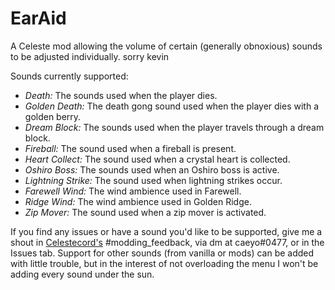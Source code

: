 # EarAid
A Celeste mod allowing the volume of certain (generally obnoxious) sounds to be adjusted individually. sorry kevin

Sounds currently supported:
- *Death:* The sounds used when the player dies.
- *Golden Death:* The death gong sound used when the player dies with a golden berry.
- *Dream Block:* The sounds used when the player travels through a dream block.
- *Fireball:* The sound used when a fireball is present.
- *Heart Collect:* The sound used when a crystal heart is collected.
- *Oshiro Boss:* The sounds used when an Oshiro boss is active.
- *Lightning Strike:* The sound used when lightning strikes occur.
- *Farewell Wind:* The wind ambience used in Farewell.
- *Ridge Wind:* The wind ambience used in Golden Ridge.
- *Zip Mover:* The sound used when a zip mover is activated.

If you find any issues or have a sound you'd like to be supported, give me a shout in [Celestecord's](https://discord.gg/celeste) #modding_feedback, via dm at caeyo#0477, or in the Issues tab.
Support for other sounds (from vanilla or mods) can be added with little trouble, but in the interest of not overloading the menu I won't be adding every sound under the sun.